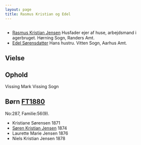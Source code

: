 ```yaml
---
layout: page
title: Rasmus Kristian og Edel
---
```


##

* [Rasmus Kristian Jensen](/stamt/rasmus-kristian-jensen/) Husfader ejer af huse, arbejdsmand i agerbruget. Hørning Sogn, Randers Amt.
* [Edel Sørensdatter](/stamt/edel-soerensdatter/) Hans hustru. Vitten Sogn, Aarhus Amt.

## Vielse

## Ophold

Vissing Mark
Vissing Sogn

## Børn [FT1880](https://www.danishfamilysearch.dk/census1880/sogn1040)
No:287, Familie:56(9).

* Kristiane Sørensen 1871
* [Søren Kristian Jensen](/stamt/soeren-kristian-jensen/) 1874
* Laurette Marie Jensen 1876
* Niels Kristian Jensen 1878
